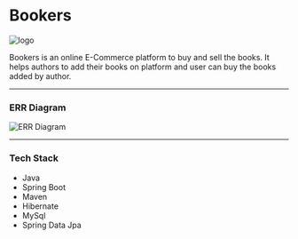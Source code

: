 # Bookers

![logo](https://i.ibb.co/x7fwCBK/Bookers.png)

Bookers is an online E-Commerce platform to buy and sell the books. It helps authors to add their books on platform and user 
can buy the books added by author.
<hr>

### ERR Diagram

![ERR Diagram](https://i.ibb.co/qdDK6SC/ERR-Bookers.png)
<hr>


### Tech Stack 
  * Java
  * Spring Boot
  * Maven
  * Hibernate
  * MySql
  * Spring Data Jpa
